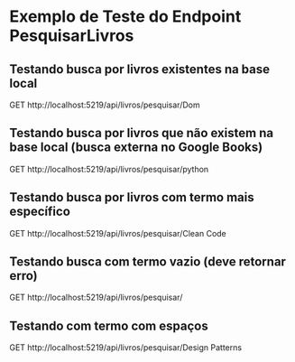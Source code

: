 # Exemplo de Teste do Endpoint PesquisarLivros

## Testando busca por livros existentes na base local
GET http://localhost:5219/api/livros/pesquisar/Dom

## Testando busca por livros que não existem na base local (busca externa no Google Books)
GET http://localhost:5219/api/livros/pesquisar/python

## Testando busca por livros com termo mais específico
GET http://localhost:5219/api/livros/pesquisar/Clean Code

## Testando busca com termo vazio (deve retornar erro)
GET http://localhost:5219/api/livros/pesquisar/

## Testando com termo com espaços
GET http://localhost:5219/api/livros/pesquisar/Design Patterns
